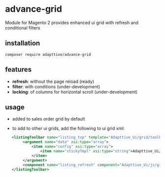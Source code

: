 # advance-grid

Module for Magento 2 provides enhanced ui grid with refresh and conditional filters

## installation

`composer require adapttive/advance-grid`

## features

- **refresh**: without the page reload (ready)
- **filter**: with conditions (under-development)
- **locking**: of columns for horizontal scroll (under-development)

## usage

- added to sales order grid by default

- to add to other ui grids, add the following to ui grid xml:

```xml
   <listingToolbar name="listing_top" template="Adapttive_Ui/grid/toolbar">
        <argument name="data" xsi:type="array">
            <item name="config" xsi:type="array">
                <item name="stickyTmpl" xsi:type="string">Adapttive_Ui/grid/sticky/sticky</item>
            </item>
        </argument>
        <component name="listing_refresh" component="Adapttive_Ui/js/grid/refresh/refresh"/>
   </listingToolbar>
```
